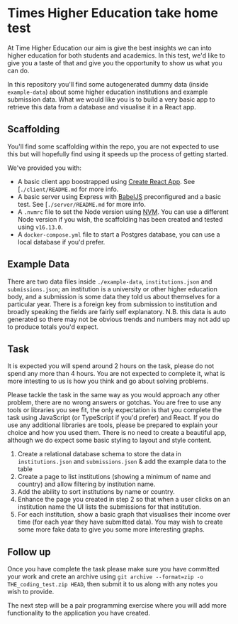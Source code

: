 # Times Higher Education take home test

At Time Higher Education our aim is give the best insights we can into higher education for both students and academics. In this test, we'd like to give you a taste of that and give you the opportunity to show us what you can do.

In this repository you'll find some autogenerated dummy data (inside `example-data`) about some higher education institutions and example submission data. What we would like you is to build a very basic app to retrieve this data from a database and visualise it in a React app.

## Scaffolding

You'll find some scaffolding within the repo, you are not expected to use this but will hopefully find using it speeds up the process of getting started.

We've provided you with:

- A basic client app boostrapped using [Create React App](https://github.com/facebook/create-react-app). See [`./client/README.md` for more info.
- A basic server using Express with [BabelJS](https://babeljs.io) preconfigured and a basic test. See [`./server/README.md` for more info.
- A `.nvmrc` file to set the Node version using [NVM](https://github.com/nvm-sh/nvm). You can use a different Node version if you wish, the scaffolding has been created and tested using `v16.13.0`.
- A `docker-compose.yml` file to start a Postgres database, you can use a local database if you'd prefer.

## Example Data

There are two data files inside `./example-data`, `institutions.json` and `submissions.json`; an institution is a university or other higher education body, and a submission is some data they told us about themselves for a particular year. There is a foreign key from submission to institution and broadly speaking the fields are fairly self explanatory. N.B. this data is auto generated so there may not be obvious trends and numbers may not add up to produce totals you'd expect.

## Task

It is expected you will spend around 2 hours on the task, please do not spend any more than 4 hours. You are not expected to complete it, what is more intesting to us is how you think and go about solving problems.

Please tackle the task in the same way as you would approach any other problem, there are no wrong answers or gotchas. You are free to use any tools or libraries you see fit, the only expectation is that you complete the task using JavaScript (or TypeScript if you'd prefer) and React. If you do use any additional libraries are tools, please be prepared to explain your choice and how you used them. There is no need to create a beautiful app, although we do expect some basic styling to layout and style content.

1. Create a relational database schema to store the data in `institutions.json` and `submissions.json` & add the example data to the table
2. Create a page to list institutions (showing a minimum of name and country) and allow filtering by institution name.
3. Add the ability to sort institutions by name or country.
4. Enhance the page you created in step 2 so that when a user clicks on an institution name the UI lists the submissions for that institution.
5. For each institution, show a basic graph that visualises their income over time (for each year they have submitted data). You may wish to create some more fake data to give you some more interesting graphs.

## Follow up

Once you have complete the task please make sure you have committed your work and crete an archive using `git archive --format=zip -o THE_coding_test.zip HEAD`, then submit it to us along with any notes you wish to provide.

The next step will be a pair programming exercise where you will add more functionality to the application you have created.